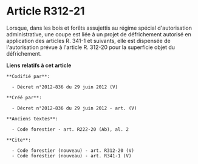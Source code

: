 # Article R312-21

Lorsque, dans les bois et forêts assujettis au régime spécial d'autorisation administrative, une coupe est liée à un projet
de défrichement autorisé en application des articles R. 341-1 et suivants, elle est dispensée de l'autorisation prévue à
l'article R. 312-20 pour la superficie objet du défrichement.

**Liens relatifs à cet article**

	**Codifié par**:

	  - Décret n°2012-836 du 29 juin 2012 (V)

	**Créé par**:

	  - Décret n°2012-836 du 29 juin 2012 - art. (V)

	**Anciens textes**:

	  - Code forestier - art. R222-20 (Ab), al. 2

	**Cite**:

	  - Code forestier (nouveau) - art. R312-20 (V)
	  - Code forestier (nouveau) - art. R341-1 (V)
